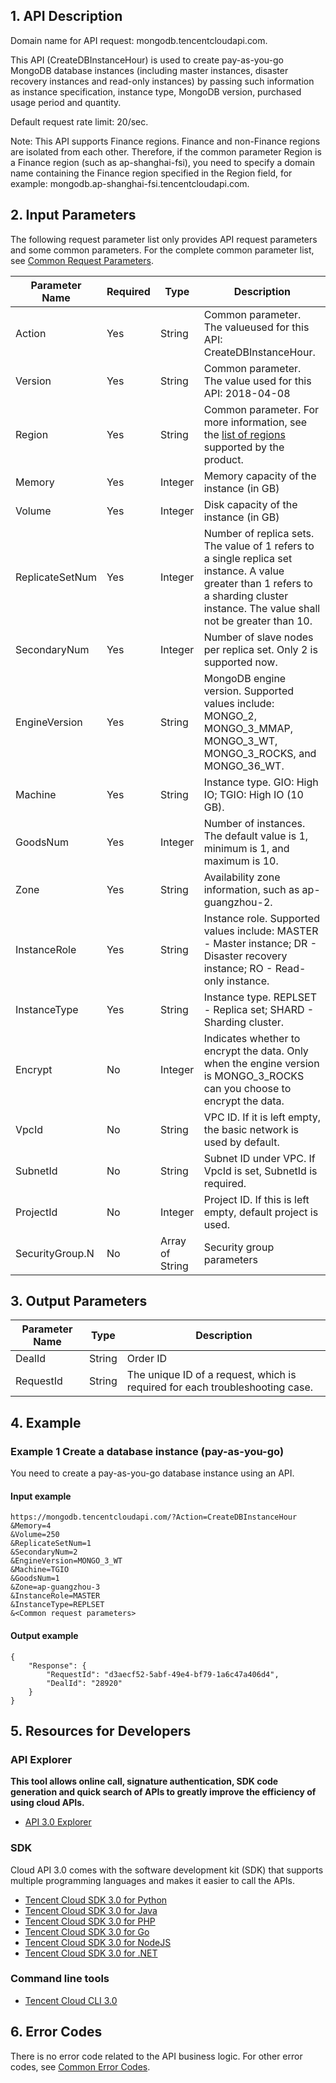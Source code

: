 ## 1. API Description

Domain name for API request: mongodb.tencentcloudapi.com.

This API (CreateDBInstanceHour) is used to create pay-as-you-go MongoDB database instances (including master instances, disaster recovery instances and read-only instances) by passing such information as instance specification, instance type, MongoDB version, purchased usage period and quantity.

Default request rate limit: 20/sec.

Note: This API supports Finance regions. Finance and non-Finance regions are isolated from each other. Therefore, if the common parameter Region is a Finance region (such as ap-shanghai-fsi), you need to specify a domain name containing the Finance region specified in the Region field, for example: mongodb.ap-shanghai-fsi.tencentcloudapi.com.



## 2. Input Parameters

The following request parameter list only provides API request parameters and some common parameters. For the complete common parameter list, see [Common Request Parameters](/document/api/240/31800).

| Parameter Name | Required | Type | Description |
|---------|---------|---------|---------|
| Action | Yes | String | Common parameter. The value​used for this API: CreateDBInstanceHour. |
| Version | Yes | String | Common parameter. The value used for this API: 2018-04-08 |
| Region | Yes | String | Common parameter. For more information, see the [list of regions](/document/api/240/31800#.E5.9C.B0.E5.9F.9F.E5.88.97.E8.A1.A8) supported by the product. |
| Memory | Yes | Integer | Memory capacity of the instance (in GB) |
| Volume | Yes | Integer | Disk capacity of the instance (in GB) |
| ReplicateSetNum | Yes | Integer | Number of replica sets. The value of 1 refers to a single replica set instance. A value greater than 1 refers to a sharding cluster instance. The value shall not be greater than 10. |
| SecondaryNum | Yes | Integer | Number of slave nodes per replica set. Only 2 is supported now. |
| EngineVersion | Yes | String | MongoDB engine version. Supported values include: MONGO_2, MONGO_3_MMAP, MONGO_3_WT, MONGO_3_ROCKS, and MONGO_36_WT. |
| Machine | Yes | String | Instance type. GIO: High IO; TGIO: High IO (10 GB). |
| GoodsNum | Yes | Integer | Number of instances. The default value is 1, minimum is 1, and maximum is 10. |
| Zone | Yes | String | Availability zone information, such as ap-guangzhou-2. |
| InstanceRole | Yes | String | Instance role. Supported values include: MASTER - Master instance; DR - Disaster recovery instance; RO - Read-only instance. |
| InstanceType | Yes | String | Instance type. REPLSET - Replica set; SHARD - Sharding cluster. |
| Encrypt | No | Integer | Indicates whether to encrypt the data. Only when the engine version is MONGO_3_ROCKS can you choose to encrypt the data. |
| VpcId | No | String | VPC ID. If it is left empty, the basic network is used by default. |
| SubnetId | No | String | Subnet ID under VPC. If VpcId is set, SubnetId is required. |
| ProjectId | No | Integer | Project ID. If this is left empty, default project is used. |
| SecurityGroup.N | No | Array of String | Security group parameters |

## 3. Output Parameters

| Parameter Name | Type | Description |
|---------|---------|---------|
| DealId | String | Order ID |
| RequestId | String | The unique ID of a request, which is required for each troubleshooting case. |

## 4. Example

### Example 1 Create a database instance (pay-as-you-go)

You need to create a pay-as-you-go database instance using an API.

#### Input example

```
https://mongodb.tencentcloudapi.com/?Action=CreateDBInstanceHour
&Memory=4
&Volume=250
&ReplicateSetNum=1
&SecondaryNum=2
&EngineVersion=MONGO_3_WT
&Machine=TGIO
&GoodsNum=1
&Zone=ap-guangzhou-3
&InstanceRole=MASTER
&InstanceType=REPLSET
&<Common request parameters>
```

#### Output example

```
{
    "Response": {
        "RequestId": "d3aecf52-5abf-49e4-bf79-1a6c47a406d4",
        "DealId": "28920"
    }
}
```


## 5. Resources for Developers

### API Explorer

**This tool allows online call, signature authentication, SDK code generation and quick search of APIs to greatly improve the efficiency of using cloud APIs.**

* [API 3.0 Explorer](https://console.cloud.tencent.com/api/explorer?Product=mongodb&Version=2018-04-08&Action=CreateDBInstanceHour)

### SDK

Cloud API 3.0 comes with the software development kit (SDK) that supports multiple programming languages and makes it easier to call the APIs.

* [Tencent Cloud SDK 3.0 for Python](https://github.com/TencentCloud/tencentcloud-sdk-python)
* [Tencent Cloud SDK 3.0 for Java](https://github.com/TencentCloud/tencentcloud-sdk-java)
* [Tencent Cloud SDK 3.0 for PHP](https://github.com/TencentCloud/tencentcloud-sdk-php)
* [Tencent Cloud SDK 3.0 for Go](https://github.com/TencentCloud/tencentcloud-sdk-go)
* [Tencent Cloud SDK 3.0 for NodeJS](https://github.com/TencentCloud/tencentcloud-sdk-nodejs)
* [Tencent Cloud SDK 3.0 for .NET](https://github.com/TencentCloud/tencentcloud-sdk-dotnet)

### Command line tools

* [Tencent Cloud CLI 3.0](https://cloud.tencent.com/document/product/440/6176)

## 6. Error Codes

There is no error code related to the API business logic. For other error codes, see [Common Error Codes](/document/api/240/31803#.E5.85.AC.E5.85.B1.E9.94.99.E8.AF.AF.E7.A0.81).

